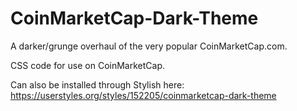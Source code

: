 # CoinMarketCap-Dark-Theme
A darker/grunge overhaul of the very popular CoinMarketCap.com.

CSS code for use on CoinMarketCap.

Can also be installed through Stylish here: https://userstyles.org/styles/152205/coinmarketcap-dark-theme
